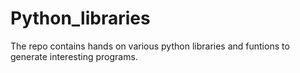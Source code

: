 # Python_libraries
 The repo contains hands on various python libraries and funtions to generate interesting programs.
